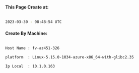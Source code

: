 
   
#### This Page Create at:

```bash

2023-03-30 - 08:48:54 UTC

```

#### Create By Machine:

```bash

Host Name : fv-az451-326

platform  : Linux-5.15.0-1034-azure-x86_64-with-glibc2.35

Ip Local  : 10.1.0.163

```

